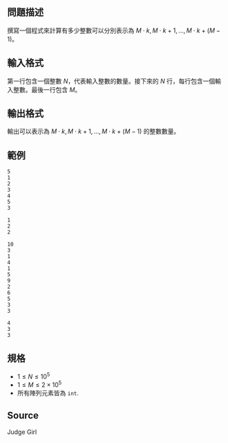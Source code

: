 ## 問題描述

撰寫一個程式來計算有多少整數可以分別表示為 $M \cdot k, M \cdot k + 1, \dots, M \cdot k + (M - 1)$。

## 輸入格式

第一行包含一個整數 $N$，代表輸入整數的數量。接下來的 $N$ 行，每行包含一個輸入整數。最後一行包含 $M$。

## 輸出格式

輸出可以表示為 $M \cdot k, M \cdot k + 1, \dots, M \cdot k + (M - 1)$ 的整數數量。

## 範例

```input1
5
1
2
3
4
5
3
```

```output1
1
2
2
```

```input2
10
3
1
4
1
5
9
2
6
5
3
3
```

```output2
4
3
3
```

## 規格

- $1 \leq N \leq 10^5$
- $1 \leq M \leq 2 \times 10^5$
- 所有陣列元素皆為 `int`.


## Source

Judge Girl